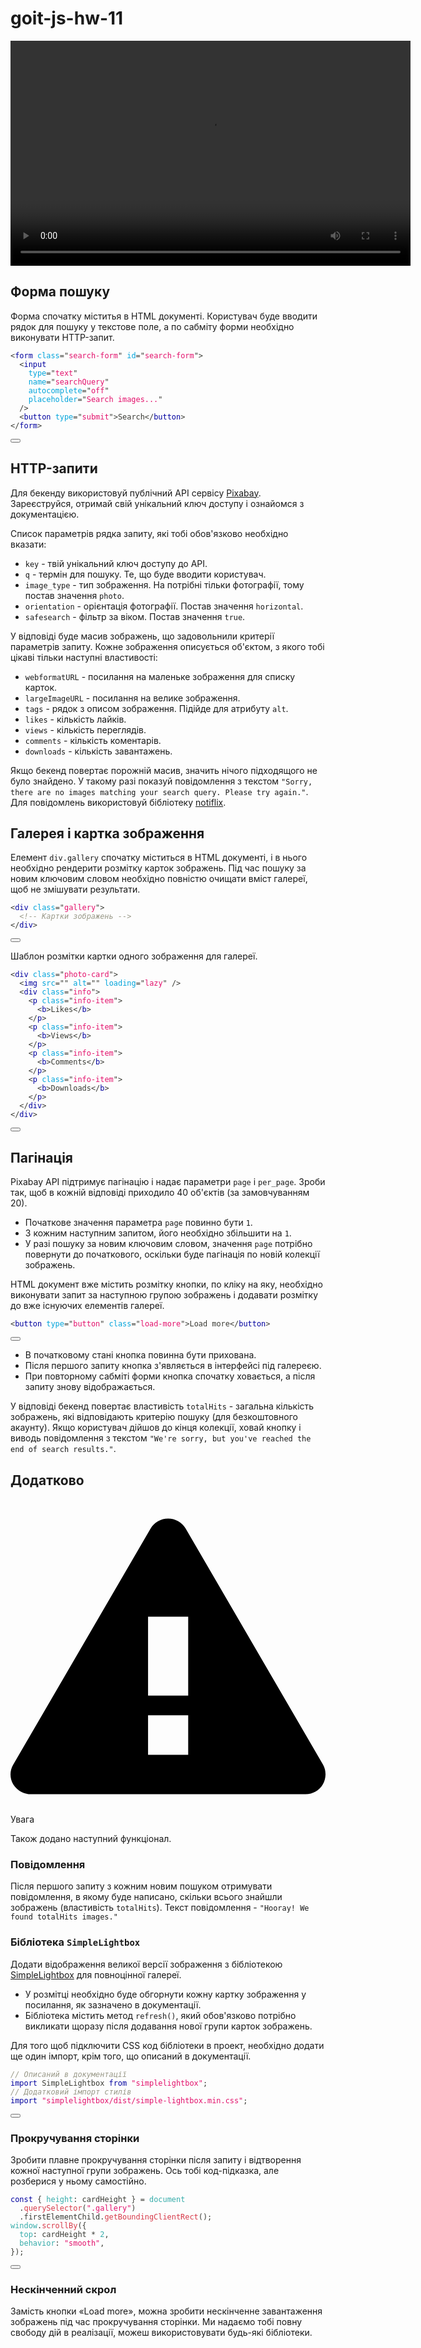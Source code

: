 # goit-js-hw-11

<article><div class="theme-doc-markdown markdown"><div style="margin-bottom:20px;width:640px;height:360px"><video src="https://user-images.githubusercontent.com/17479434/125040406-49a6f600-e0a0-11eb-975d-e7d8eaf2af6b.mp4" preload="auto" controls="" style="width: 100%; height: 100%;"></video></div><h2 class="anchor anchorWithHideOnScrollNavbar_WYt5" id="форма-пошуку">Форма пошуку<a class="hash-link" href="#форма-пошуку" title="Direct link to heading">&ZeroWidthSpace;</a></h2><p>Форма спочатку міститья в HTML документі. Користувач буде вводити рядок для
пошуку у текстове поле, а по сабміту форми необхідно виконувати HTTP-запит.</p><div class="language-html codeBlockContainer_Ckt0 theme-code-block" style="--prism-color:#393A34; --prism-background-color:#f6f8fa;"><div class="codeBlockContent_biex"><pre tabindex="0" class="prism-code language-html codeBlock_bY9V thin-scrollbar"><code class="codeBlockLines_e6Vv"><span class="token-line" style="color: rgb(57, 58, 52);"><span class="token tag punctuation" style="color: rgb(57, 58, 52);">&lt;</span><span class="token tag" style="color: rgb(0, 0, 159);">form</span><span class="token tag" style="color: rgb(0, 0, 159);"> </span><span class="token tag attr-name" style="color: rgb(0, 164, 219);">class</span><span class="token tag attr-value punctuation attr-equals" style="color: rgb(57, 58, 52);">=</span><span class="token tag attr-value punctuation" style="color: rgb(57, 58, 52);">"</span><span class="token tag attr-value" style="color: rgb(227, 17, 108);">search-form</span><span class="token tag attr-value punctuation" style="color: rgb(57, 58, 52);">"</span><span class="token tag" style="color: rgb(0, 0, 159);"> </span><span class="token tag attr-name" style="color: rgb(0, 164, 219);">id</span><span class="token tag attr-value punctuation attr-equals" style="color: rgb(57, 58, 52);">=</span><span class="token tag attr-value punctuation" style="color: rgb(57, 58, 52);">"</span><span class="token tag attr-value" style="color: rgb(227, 17, 108);">search-form</span><span class="token tag attr-value punctuation" style="color: rgb(57, 58, 52);">"</span><span class="token tag punctuation" style="color: rgb(57, 58, 52);">&gt;</span><span class="token plain"></span><br></span><span class="token-line" style="color: rgb(57, 58, 52);"><span class="token plain">  </span><span class="token tag punctuation" style="color: rgb(57, 58, 52);">&lt;</span><span class="token tag" style="color: rgb(0, 0, 159);">input</span><span class="token tag" style="color: rgb(0, 0, 159);"></span><br></span><span class="token-line" style="color: rgb(57, 58, 52);"><span class="token tag" style="color: rgb(0, 0, 159);">    </span><span class="token tag attr-name" style="color: rgb(0, 164, 219);">type</span><span class="token tag attr-value punctuation attr-equals" style="color: rgb(57, 58, 52);">=</span><span class="token tag attr-value punctuation" style="color: rgb(57, 58, 52);">"</span><span class="token tag attr-value" style="color: rgb(227, 17, 108);">text</span><span class="token tag attr-value punctuation" style="color: rgb(57, 58, 52);">"</span><span class="token tag" style="color: rgb(0, 0, 159);"></span><br></span><span class="token-line" style="color: rgb(57, 58, 52);"><span class="token tag" style="color: rgb(0, 0, 159);">    </span><span class="token tag attr-name" style="color: rgb(0, 164, 219);">name</span><span class="token tag attr-value punctuation attr-equals" style="color: rgb(57, 58, 52);">=</span><span class="token tag attr-value punctuation" style="color: rgb(57, 58, 52);">"</span><span class="token tag attr-value" style="color: rgb(227, 17, 108);">searchQuery</span><span class="token tag attr-value punctuation" style="color: rgb(57, 58, 52);">"</span><span class="token tag" style="color: rgb(0, 0, 159);"></span><br></span><span class="token-line" style="color: rgb(57, 58, 52);"><span class="token tag" style="color: rgb(0, 0, 159);">    </span><span class="token tag attr-name" style="color: rgb(0, 164, 219);">autocomplete</span><span class="token tag attr-value punctuation attr-equals" style="color: rgb(57, 58, 52);">=</span><span class="token tag attr-value punctuation" style="color: rgb(57, 58, 52);">"</span><span class="token tag attr-value" style="color: rgb(227, 17, 108);">off</span><span class="token tag attr-value punctuation" style="color: rgb(57, 58, 52);">"</span><span class="token tag" style="color: rgb(0, 0, 159);"></span><br></span><span class="token-line" style="color: rgb(57, 58, 52);"><span class="token tag" style="color: rgb(0, 0, 159);">    </span><span class="token tag attr-name" style="color: rgb(0, 164, 219);">placeholder</span><span class="token tag attr-value punctuation attr-equals" style="color: rgb(57, 58, 52);">=</span><span class="token tag attr-value punctuation" style="color: rgb(57, 58, 52);">"</span><span class="token tag attr-value" style="color: rgb(227, 17, 108);">Search images...</span><span class="token tag attr-value punctuation" style="color: rgb(57, 58, 52);">"</span><span class="token tag" style="color: rgb(0, 0, 159);"></span><br></span><span class="token-line" style="color: rgb(57, 58, 52);"><span class="token tag" style="color: rgb(0, 0, 159);">  </span><span class="token tag punctuation" style="color: rgb(57, 58, 52);">/&gt;</span><span class="token plain"></span><br></span><span class="token-line" style="color: rgb(57, 58, 52);"><span class="token plain">  </span><span class="token tag punctuation" style="color: rgb(57, 58, 52);">&lt;</span><span class="token tag" style="color: rgb(0, 0, 159);">button</span><span class="token tag" style="color: rgb(0, 0, 159);"> </span><span class="token tag attr-name" style="color: rgb(0, 164, 219);">type</span><span class="token tag attr-value punctuation attr-equals" style="color: rgb(57, 58, 52);">=</span><span class="token tag attr-value punctuation" style="color: rgb(57, 58, 52);">"</span><span class="token tag attr-value" style="color: rgb(227, 17, 108);">submit</span><span class="token tag attr-value punctuation" style="color: rgb(57, 58, 52);">"</span><span class="token tag punctuation" style="color: rgb(57, 58, 52);">&gt;</span><span class="token plain">Search</span><span class="token tag punctuation" style="color: rgb(57, 58, 52);">&lt;/</span><span class="token tag" style="color: rgb(0, 0, 159);">button</span><span class="token tag punctuation" style="color: rgb(57, 58, 52);">&gt;</span><span class="token plain"></span><br></span><span class="token-line" style="color: rgb(57, 58, 52);"><span class="token plain"></span><span class="token tag punctuation" style="color: rgb(57, 58, 52);">&lt;/</span><span class="token tag" style="color: rgb(0, 0, 159);">form</span><span class="token tag punctuation" style="color: rgb(57, 58, 52);">&gt;</span><br></span></code></pre><div class="buttonGroup__atx"><button type="button" aria-label="Copy code to clipboard" title="Copy" class="clean-btn"><span class="copyButtonIcons_eSgA" aria-hidden="true"><svg class="copyButtonIcon_y97N" viewBox="0 0 24 24"><path d="M19,21H8V7H19M19,5H8A2,2 0 0,0 6,7V21A2,2 0 0,0 8,23H19A2,2 0 0,0 21,21V7A2,2 0 0,0 19,5M16,1H4A2,2 0 0,0 2,3V17H4V3H16V1Z"></path></svg><svg class="copyButtonSuccessIcon_LjdS" viewBox="0 0 24 24"><path d="M21,7L9,19L3.5,13.5L4.91,12.09L9,16.17L19.59,5.59L21,7Z"></path></svg></span></button></div></div></div><h2 class="anchor anchorWithHideOnScrollNavbar_WYt5" id="http-запити">HTTP-запити<a class="hash-link" href="#http-запити" title="Direct link to heading">&ZeroWidthSpace;</a></h2><p>Для бекенду використовуй публічний API сервісу
<a href="https://pixabay.com/api/docs/" target="_blank" rel="noopener noreferrer">Pixabay</a>. Зареєструйся, отримай свій унікальний
ключ доступу і ознайомся з документацією.</p><p>Список параметрів рядка запиту, які тобі обов'язково необхідно вказати:</p><ul><li><code>key</code> - твій унікальний ключ доступу до API.</li><li><code>q</code> - термін для пошуку. Те, що буде вводити користувач.</li><li><code>image_type</code> - тип зображення. На потрібні тільки фотографії, тому постав
значення <code>photo</code>.</li><li><code>orientation</code> - орієнтація фотографії. Постав значення <code>horizontal</code>.</li><li><code>safesearch</code> - фільтр за віком. Постав значення <code>true</code>.</li></ul><p>У відповіді буде масив зображень, що задовольнили критерії параметрів запиту.
Кожне зображення описується об'єктом, з якого тобі цікаві тільки наступні
властивості:</p><ul><li><code>webformatURL</code> - посилання на маленьке зображення для списку карток.</li><li><code>largeImageURL</code> - посилання на велике зображення.</li><li><code>tags</code> - рядок з описом зображення. Підійде для атрибуту <code>alt</code>.</li><li><code>likes</code> - кількість лайків.</li><li><code>views</code> - кількість переглядів.</li><li><code>comments</code> - кількість коментарів.</li><li><code>downloads</code> - кількість завантажень.</li></ul><p>Якщо бекенд повертає порожній масив, значить нічого підходящого не було
знайдено. У такому разі показуй повідомлення з текстом
<code>"Sorry, there are no images matching your search query. Please try again."</code>.
Для повідомлень використовуй бібліотеку
<a href="https://github.com/notiflix/Notiflix#readme" target="_blank" rel="noopener noreferrer">notiflix</a>.</p><h2 class="anchor anchorWithHideOnScrollNavbar_WYt5" id="галерея-і-картка-зображення">Галерея і картка зображення<a class="hash-link" href="#галерея-і-картка-зображення" title="Direct link to heading">&ZeroWidthSpace;</a></h2><p>Елемент <code>div.gallery</code> спочатку міститься в HTML документі, і в нього необхідно
рендерити розмітку карток зображень. Під час пошуку за новим ключовим словом
необхідно повністю очищати вміст галереї, щоб не змішувати результати.</p><div class="language-html codeBlockContainer_Ckt0 theme-code-block" style="--prism-color:#393A34; --prism-background-color:#f6f8fa;"><div class="codeBlockContent_biex"><pre tabindex="0" class="prism-code language-html codeBlock_bY9V thin-scrollbar"><code class="codeBlockLines_e6Vv"><span class="token-line" style="color: rgb(57, 58, 52);"><span class="token tag punctuation" style="color: rgb(57, 58, 52);">&lt;</span><span class="token tag" style="color: rgb(0, 0, 159);">div</span><span class="token tag" style="color: rgb(0, 0, 159);"> </span><span class="token tag attr-name" style="color: rgb(0, 164, 219);">class</span><span class="token tag attr-value punctuation attr-equals" style="color: rgb(57, 58, 52);">=</span><span class="token tag attr-value punctuation" style="color: rgb(57, 58, 52);">"</span><span class="token tag attr-value" style="color: rgb(227, 17, 108);">gallery</span><span class="token tag attr-value punctuation" style="color: rgb(57, 58, 52);">"</span><span class="token tag punctuation" style="color: rgb(57, 58, 52);">&gt;</span><span class="token plain"></span><br></span><span class="token-line" style="color: rgb(57, 58, 52);"><span class="token plain">  </span><span class="token comment" style="color: rgb(153, 153, 136); font-style: italic;">&lt;!-- Картки зображень --&gt;</span><span class="token plain"></span><br></span><span class="token-line" style="color: rgb(57, 58, 52);"><span class="token plain"></span><span class="token tag punctuation" style="color: rgb(57, 58, 52);">&lt;/</span><span class="token tag" style="color: rgb(0, 0, 159);">div</span><span class="token tag punctuation" style="color: rgb(57, 58, 52);">&gt;</span><br></span></code></pre><div class="buttonGroup__atx"><button type="button" aria-label="Copy code to clipboard" title="Copy" class="clean-btn"><span class="copyButtonIcons_eSgA" aria-hidden="true"><svg class="copyButtonIcon_y97N" viewBox="0 0 24 24"><path d="M19,21H8V7H19M19,5H8A2,2 0 0,0 6,7V21A2,2 0 0,0 8,23H19A2,2 0 0,0 21,21V7A2,2 0 0,0 19,5M16,1H4A2,2 0 0,0 2,3V17H4V3H16V1Z"></path></svg><svg class="copyButtonSuccessIcon_LjdS" viewBox="0 0 24 24"><path d="M21,7L9,19L3.5,13.5L4.91,12.09L9,16.17L19.59,5.59L21,7Z"></path></svg></span></button></div></div></div><p>Шаблон розмітки картки одного зображення для галереї.</p><div class="language-html codeBlockContainer_Ckt0 theme-code-block" style="--prism-color:#393A34; --prism-background-color:#f6f8fa;"><div class="codeBlockContent_biex"><pre tabindex="0" class="prism-code language-html codeBlock_bY9V thin-scrollbar"><code class="codeBlockLines_e6Vv"><span class="token-line" style="color: rgb(57, 58, 52);"><span class="token tag punctuation" style="color: rgb(57, 58, 52);">&lt;</span><span class="token tag" style="color: rgb(0, 0, 159);">div</span><span class="token tag" style="color: rgb(0, 0, 159);"> </span><span class="token tag attr-name" style="color: rgb(0, 164, 219);">class</span><span class="token tag attr-value punctuation attr-equals" style="color: rgb(57, 58, 52);">=</span><span class="token tag attr-value punctuation" style="color: rgb(57, 58, 52);">"</span><span class="token tag attr-value" style="color: rgb(227, 17, 108);">photo-card</span><span class="token tag attr-value punctuation" style="color: rgb(57, 58, 52);">"</span><span class="token tag punctuation" style="color: rgb(57, 58, 52);">&gt;</span><span class="token plain"></span><br></span><span class="token-line" style="color: rgb(57, 58, 52);"><span class="token plain">  </span><span class="token tag punctuation" style="color: rgb(57, 58, 52);">&lt;</span><span class="token tag" style="color: rgb(0, 0, 159);">img</span><span class="token tag" style="color: rgb(0, 0, 159);"> </span><span class="token tag attr-name" style="color: rgb(0, 164, 219);">src</span><span class="token tag attr-value punctuation attr-equals" style="color: rgb(57, 58, 52);">=</span><span class="token tag attr-value punctuation" style="color: rgb(57, 58, 52);">"</span><span class="token tag attr-value punctuation" style="color: rgb(57, 58, 52);">"</span><span class="token tag" style="color: rgb(0, 0, 159);"> </span><span class="token tag attr-name" style="color: rgb(0, 164, 219);">alt</span><span class="token tag attr-value punctuation attr-equals" style="color: rgb(57, 58, 52);">=</span><span class="token tag attr-value punctuation" style="color: rgb(57, 58, 52);">"</span><span class="token tag attr-value punctuation" style="color: rgb(57, 58, 52);">"</span><span class="token tag" style="color: rgb(0, 0, 159);"> </span><span class="token tag attr-name" style="color: rgb(0, 164, 219);">loading</span><span class="token tag attr-value punctuation attr-equals" style="color: rgb(57, 58, 52);">=</span><span class="token tag attr-value punctuation" style="color: rgb(57, 58, 52);">"</span><span class="token tag attr-value" style="color: rgb(227, 17, 108);">lazy</span><span class="token tag attr-value punctuation" style="color: rgb(57, 58, 52);">"</span><span class="token tag" style="color: rgb(0, 0, 159);"> </span><span class="token tag punctuation" style="color: rgb(57, 58, 52);">/&gt;</span><span class="token plain"></span><br></span><span class="token-line" style="color: rgb(57, 58, 52);"><span class="token plain">  </span><span class="token tag punctuation" style="color: rgb(57, 58, 52);">&lt;</span><span class="token tag" style="color: rgb(0, 0, 159);">div</span><span class="token tag" style="color: rgb(0, 0, 159);"> </span><span class="token tag attr-name" style="color: rgb(0, 164, 219);">class</span><span class="token tag attr-value punctuation attr-equals" style="color: rgb(57, 58, 52);">=</span><span class="token tag attr-value punctuation" style="color: rgb(57, 58, 52);">"</span><span class="token tag attr-value" style="color: rgb(227, 17, 108);">info</span><span class="token tag attr-value punctuation" style="color: rgb(57, 58, 52);">"</span><span class="token tag punctuation" style="color: rgb(57, 58, 52);">&gt;</span><span class="token plain"></span><br></span><span class="token-line" style="color: rgb(57, 58, 52);"><span class="token plain">    </span><span class="token tag punctuation" style="color: rgb(57, 58, 52);">&lt;</span><span class="token tag" style="color: rgb(0, 0, 159);">p</span><span class="token tag" style="color: rgb(0, 0, 159);"> </span><span class="token tag attr-name" style="color: rgb(0, 164, 219);">class</span><span class="token tag attr-value punctuation attr-equals" style="color: rgb(57, 58, 52);">=</span><span class="token tag attr-value punctuation" style="color: rgb(57, 58, 52);">"</span><span class="token tag attr-value" style="color: rgb(227, 17, 108);">info-item</span><span class="token tag attr-value punctuation" style="color: rgb(57, 58, 52);">"</span><span class="token tag punctuation" style="color: rgb(57, 58, 52);">&gt;</span><span class="token plain"></span><br></span><span class="token-line" style="color: rgb(57, 58, 52);"><span class="token plain">      </span><span class="token tag punctuation" style="color: rgb(57, 58, 52);">&lt;</span><span class="token tag" style="color: rgb(0, 0, 159);">b</span><span class="token tag punctuation" style="color: rgb(57, 58, 52);">&gt;</span><span class="token plain">Likes</span><span class="token tag punctuation" style="color: rgb(57, 58, 52);">&lt;/</span><span class="token tag" style="color: rgb(0, 0, 159);">b</span><span class="token tag punctuation" style="color: rgb(57, 58, 52);">&gt;</span><span class="token plain"></span><br></span><span class="token-line" style="color: rgb(57, 58, 52);"><span class="token plain">    </span><span class="token tag punctuation" style="color: rgb(57, 58, 52);">&lt;/</span><span class="token tag" style="color: rgb(0, 0, 159);">p</span><span class="token tag punctuation" style="color: rgb(57, 58, 52);">&gt;</span><span class="token plain"></span><br></span><span class="token-line" style="color: rgb(57, 58, 52);"><span class="token plain">    </span><span class="token tag punctuation" style="color: rgb(57, 58, 52);">&lt;</span><span class="token tag" style="color: rgb(0, 0, 159);">p</span><span class="token tag" style="color: rgb(0, 0, 159);"> </span><span class="token tag attr-name" style="color: rgb(0, 164, 219);">class</span><span class="token tag attr-value punctuation attr-equals" style="color: rgb(57, 58, 52);">=</span><span class="token tag attr-value punctuation" style="color: rgb(57, 58, 52);">"</span><span class="token tag attr-value" style="color: rgb(227, 17, 108);">info-item</span><span class="token tag attr-value punctuation" style="color: rgb(57, 58, 52);">"</span><span class="token tag punctuation" style="color: rgb(57, 58, 52);">&gt;</span><span class="token plain"></span><br></span><span class="token-line" style="color: rgb(57, 58, 52);"><span class="token plain">      </span><span class="token tag punctuation" style="color: rgb(57, 58, 52);">&lt;</span><span class="token tag" style="color: rgb(0, 0, 159);">b</span><span class="token tag punctuation" style="color: rgb(57, 58, 52);">&gt;</span><span class="token plain">Views</span><span class="token tag punctuation" style="color: rgb(57, 58, 52);">&lt;/</span><span class="token tag" style="color: rgb(0, 0, 159);">b</span><span class="token tag punctuation" style="color: rgb(57, 58, 52);">&gt;</span><span class="token plain"></span><br></span><span class="token-line" style="color: rgb(57, 58, 52);"><span class="token plain">    </span><span class="token tag punctuation" style="color: rgb(57, 58, 52);">&lt;/</span><span class="token tag" style="color: rgb(0, 0, 159);">p</span><span class="token tag punctuation" style="color: rgb(57, 58, 52);">&gt;</span><span class="token plain"></span><br></span><span class="token-line" style="color: rgb(57, 58, 52);"><span class="token plain">    </span><span class="token tag punctuation" style="color: rgb(57, 58, 52);">&lt;</span><span class="token tag" style="color: rgb(0, 0, 159);">p</span><span class="token tag" style="color: rgb(0, 0, 159);"> </span><span class="token tag attr-name" style="color: rgb(0, 164, 219);">class</span><span class="token tag attr-value punctuation attr-equals" style="color: rgb(57, 58, 52);">=</span><span class="token tag attr-value punctuation" style="color: rgb(57, 58, 52);">"</span><span class="token tag attr-value" style="color: rgb(227, 17, 108);">info-item</span><span class="token tag attr-value punctuation" style="color: rgb(57, 58, 52);">"</span><span class="token tag punctuation" style="color: rgb(57, 58, 52);">&gt;</span><span class="token plain"></span><br></span><span class="token-line" style="color: rgb(57, 58, 52);"><span class="token plain">      </span><span class="token tag punctuation" style="color: rgb(57, 58, 52);">&lt;</span><span class="token tag" style="color: rgb(0, 0, 159);">b</span><span class="token tag punctuation" style="color: rgb(57, 58, 52);">&gt;</span><span class="token plain">Comments</span><span class="token tag punctuation" style="color: rgb(57, 58, 52);">&lt;/</span><span class="token tag" style="color: rgb(0, 0, 159);">b</span><span class="token tag punctuation" style="color: rgb(57, 58, 52);">&gt;</span><span class="token plain"></span><br></span><span class="token-line" style="color: rgb(57, 58, 52);"><span class="token plain">    </span><span class="token tag punctuation" style="color: rgb(57, 58, 52);">&lt;/</span><span class="token tag" style="color: rgb(0, 0, 159);">p</span><span class="token tag punctuation" style="color: rgb(57, 58, 52);">&gt;</span><span class="token plain"></span><br></span><span class="token-line" style="color: rgb(57, 58, 52);"><span class="token plain">    </span><span class="token tag punctuation" style="color: rgb(57, 58, 52);">&lt;</span><span class="token tag" style="color: rgb(0, 0, 159);">p</span><span class="token tag" style="color: rgb(0, 0, 159);"> </span><span class="token tag attr-name" style="color: rgb(0, 164, 219);">class</span><span class="token tag attr-value punctuation attr-equals" style="color: rgb(57, 58, 52);">=</span><span class="token tag attr-value punctuation" style="color: rgb(57, 58, 52);">"</span><span class="token tag attr-value" style="color: rgb(227, 17, 108);">info-item</span><span class="token tag attr-value punctuation" style="color: rgb(57, 58, 52);">"</span><span class="token tag punctuation" style="color: rgb(57, 58, 52);">&gt;</span><span class="token plain"></span><br></span><span class="token-line" style="color: rgb(57, 58, 52);"><span class="token plain">      </span><span class="token tag punctuation" style="color: rgb(57, 58, 52);">&lt;</span><span class="token tag" style="color: rgb(0, 0, 159);">b</span><span class="token tag punctuation" style="color: rgb(57, 58, 52);">&gt;</span><span class="token plain">Downloads</span><span class="token tag punctuation" style="color: rgb(57, 58, 52);">&lt;/</span><span class="token tag" style="color: rgb(0, 0, 159);">b</span><span class="token tag punctuation" style="color: rgb(57, 58, 52);">&gt;</span><span class="token plain"></span><br></span><span class="token-line" style="color: rgb(57, 58, 52);"><span class="token plain">    </span><span class="token tag punctuation" style="color: rgb(57, 58, 52);">&lt;/</span><span class="token tag" style="color: rgb(0, 0, 159);">p</span><span class="token tag punctuation" style="color: rgb(57, 58, 52);">&gt;</span><span class="token plain"></span><br></span><span class="token-line" style="color: rgb(57, 58, 52);"><span class="token plain">  </span><span class="token tag punctuation" style="color: rgb(57, 58, 52);">&lt;/</span><span class="token tag" style="color: rgb(0, 0, 159);">div</span><span class="token tag punctuation" style="color: rgb(57, 58, 52);">&gt;</span><span class="token plain"></span><br></span><span class="token-line" style="color: rgb(57, 58, 52);"><span class="token plain"></span><span class="token tag punctuation" style="color: rgb(57, 58, 52);">&lt;/</span><span class="token tag" style="color: rgb(0, 0, 159);">div</span><span class="token tag punctuation" style="color: rgb(57, 58, 52);">&gt;</span><br></span></code></pre><div class="buttonGroup__atx"><button type="button" aria-label="Copy code to clipboard" title="Copy" class="clean-btn"><span class="copyButtonIcons_eSgA" aria-hidden="true"><svg class="copyButtonIcon_y97N" viewBox="0 0 24 24"><path d="M19,21H8V7H19M19,5H8A2,2 0 0,0 6,7V21A2,2 0 0,0 8,23H19A2,2 0 0,0 21,21V7A2,2 0 0,0 19,5M16,1H4A2,2 0 0,0 2,3V17H4V3H16V1Z"></path></svg><svg class="copyButtonSuccessIcon_LjdS" viewBox="0 0 24 24"><path d="M21,7L9,19L3.5,13.5L4.91,12.09L9,16.17L19.59,5.59L21,7Z"></path></svg></span></button></div></div></div><h2 class="anchor anchorWithHideOnScrollNavbar_WYt5" id="пагінація">Пагінація<a class="hash-link" href="#пагінація" title="Direct link to heading">&ZeroWidthSpace;</a></h2><p>Pixabay API підтримує пагінацію і надає параметри <code>page</code> і <code>per_page</code>. Зроби
так, щоб в кожній відповіді приходило 40 об'єктів (за замовчуванням 20).</p><ul><li>Початкове значення параметра <code>page</code> повинно бути <code>1</code>.</li><li>З кожним наступним запитом, його необхідно збільшити на <code>1</code>.</li><li>У разі пошуку за новим ключовим словом, значення <code>page</code> потрібно повернути до
початкового, оскільки буде пагінація по новій колекції зображень.</li></ul><p>HTML документ вже містить розмітку кнопки, по кліку на яку, необхідно виконувати
запит за наступною групою зображень і додавати розмітку до вже існуючих
елементів галереї.</p><div class="language-html codeBlockContainer_Ckt0 theme-code-block" style="--prism-color:#393A34; --prism-background-color:#f6f8fa;"><div class="codeBlockContent_biex"><pre tabindex="0" class="prism-code language-html codeBlock_bY9V thin-scrollbar"><code class="codeBlockLines_e6Vv"><span class="token-line" style="color: rgb(57, 58, 52);"><span class="token tag punctuation" style="color: rgb(57, 58, 52);">&lt;</span><span class="token tag" style="color: rgb(0, 0, 159);">button</span><span class="token tag" style="color: rgb(0, 0, 159);"> </span><span class="token tag attr-name" style="color: rgb(0, 164, 219);">type</span><span class="token tag attr-value punctuation attr-equals" style="color: rgb(57, 58, 52);">=</span><span class="token tag attr-value punctuation" style="color: rgb(57, 58, 52);">"</span><span class="token tag attr-value" style="color: rgb(227, 17, 108);">button</span><span class="token tag attr-value punctuation" style="color: rgb(57, 58, 52);">"</span><span class="token tag" style="color: rgb(0, 0, 159);"> </span><span class="token tag attr-name" style="color: rgb(0, 164, 219);">class</span><span class="token tag attr-value punctuation attr-equals" style="color: rgb(57, 58, 52);">=</span><span class="token tag attr-value punctuation" style="color: rgb(57, 58, 52);">"</span><span class="token tag attr-value" style="color: rgb(227, 17, 108);">load-more</span><span class="token tag attr-value punctuation" style="color: rgb(57, 58, 52);">"</span><span class="token tag punctuation" style="color: rgb(57, 58, 52);">&gt;</span><span class="token plain">Load more</span><span class="token tag punctuation" style="color: rgb(57, 58, 52);">&lt;/</span><span class="token tag" style="color: rgb(0, 0, 159);">button</span><span class="token tag punctuation" style="color: rgb(57, 58, 52);">&gt;</span><br></span></code></pre><div class="buttonGroup__atx"><button type="button" aria-label="Copy code to clipboard" title="Copy" class="clean-btn"><span class="copyButtonIcons_eSgA" aria-hidden="true"><svg class="copyButtonIcon_y97N" viewBox="0 0 24 24"><path d="M19,21H8V7H19M19,5H8A2,2 0 0,0 6,7V21A2,2 0 0,0 8,23H19A2,2 0 0,0 21,21V7A2,2 0 0,0 19,5M16,1H4A2,2 0 0,0 2,3V17H4V3H16V1Z"></path></svg><svg class="copyButtonSuccessIcon_LjdS" viewBox="0 0 24 24"><path d="M21,7L9,19L3.5,13.5L4.91,12.09L9,16.17L19.59,5.59L21,7Z"></path></svg></span></button></div></div></div><ul><li>В початковому стані кнопка повинна бути прихована.</li><li>Після першого запиту кнопка з'являється в інтерфейсі під галереєю.</li><li>При повторному сабміті форми кнопка спочатку ховається, а після запиту знову
відображається.</li></ul><p>У відповіді бекенд повертає властивість <code>totalHits</code> - загальна кількість
зображень, які відповідають критерію пошуку (для безкоштовного акаунту). Якщо
користувач дійшов до кінця колекції, ховай кнопку і виводь повідомлення з
текстом <code>"We're sorry, but you've reached the end of search results."</code>.</p><h2 class="anchor anchorWithHideOnScrollNavbar_WYt5" id="додатково">Додатково<a class="hash-link" href="#додатково" title="Direct link to heading">&ZeroWidthSpace;</a></h2><div class="theme-admonition theme-admonition-caution alert alert--warning admonition_LlT9"><div class="admonitionHeading_tbUL"><span class="admonitionIcon_kALy"><svg viewBox="0 0 16 16"><path fill-rule="evenodd" d="M8.893 1.5c-.183-.31-.52-.5-.887-.5s-.703.19-.886.5L.138 13.499a.98.98 0 0 0 0 1.001c.193.31.53.501.886.501h13.964c.367 0 .704-.19.877-.5a1.03 1.03 0 0 0 .01-1.002L8.893 1.5zm.133 11.497H6.987v-2.003h2.039v2.003zm0-3.004H6.987V5.987h2.039v4.006z"></path></svg></span>Увага</div><div class="admonitionContent_S0QG"><p>Також додано наступний функціонал.</p></div></div><h3 class="anchor anchorWithHideOnScrollNavbar_WYt5" id="повідомлення">Повідомлення<a class="hash-link" href="#повідомлення" title="Direct link to heading">&ZeroWidthSpace;</a></h3><p>Після першого запиту з кожним новим пошуком отримувати повідомлення, в якому
буде написано, скільки всього знайшли зображень (властивість <code>totalHits</code>). Текст
повідомлення - <code>"Hooray! We found totalHits images."</code></p><h3 class="anchor anchorWithHideOnScrollNavbar_WYt5" id="бібліотека-simplelightbox">Бібліотека <code>SimpleLightbox</code><a class="hash-link" href="#бібліотека-simplelightbox" title="Direct link to heading">&ZeroWidthSpace;</a></h3><p>Додати відображення великої версії зображення з бібліотекою
<a href="https://simplelightbox.com/" target="_blank" rel="noopener noreferrer">SimpleLightbox</a> для повноцінної галереї.</p><ul><li>У розмітці необхідно буде обгорнути кожну картку зображення у посилання, як
зазначено в документації.</li><li>Бібліотека містить метод <code>refresh()</code>, який обов'язково потрібно викликати
щоразу після додавання нової групи карток зображень.</li></ul><p>Для того щоб підключити CSS код бібліотеки в проект, необхідно додати ще один
імпорт, крім того, що описаний в документації.</p><div class="language-js codeBlockContainer_Ckt0 theme-code-block" style="--prism-color:#393A34; --prism-background-color:#f6f8fa;"><div class="codeBlockContent_biex"><pre tabindex="0" class="prism-code language-js codeBlock_bY9V thin-scrollbar"><code class="codeBlockLines_e6Vv"><span class="token-line" style="color: rgb(57, 58, 52);"><span class="token comment" style="color: rgb(153, 153, 136); font-style: italic;">// Описаний в документації</span><span class="token plain"></span><br></span><span class="token-line" style="color: rgb(57, 58, 52);"><span class="token plain"></span><span class="token keyword module" style="color: rgb(0, 0, 159);">import</span><span class="token plain"> </span><span class="token imports maybe-class-name">SimpleLightbox</span><span class="token plain"> </span><span class="token keyword module" style="color: rgb(0, 0, 159);">from</span><span class="token plain"> </span><span class="token string" style="color: rgb(227, 17, 108);">"simplelightbox"</span><span class="token punctuation" style="color: rgb(57, 58, 52);">;</span><span class="token plain"></span><br></span><span class="token-line" style="color: rgb(57, 58, 52);"><span class="token plain"></span><span class="token comment" style="color: rgb(153, 153, 136); font-style: italic;">// Додатковий імпорт стилів</span><span class="token plain"></span><br></span><span class="token-line" style="color: rgb(57, 58, 52);"><span class="token plain"></span><span class="token keyword module" style="color: rgb(0, 0, 159);">import</span><span class="token plain"> </span><span class="token string" style="color: rgb(227, 17, 108);">"simplelightbox/dist/simple-lightbox.min.css"</span><span class="token punctuation" style="color: rgb(57, 58, 52);">;</span><br></span></code></pre><div class="buttonGroup__atx"><button type="button" aria-label="Copy code to clipboard" title="Copy" class="clean-btn"><span class="copyButtonIcons_eSgA" aria-hidden="true"><svg class="copyButtonIcon_y97N" viewBox="0 0 24 24"><path d="M19,21H8V7H19M19,5H8A2,2 0 0,0 6,7V21A2,2 0 0,0 8,23H19A2,2 0 0,0 21,21V7A2,2 0 0,0 19,5M16,1H4A2,2 0 0,0 2,3V17H4V3H16V1Z"></path></svg><svg class="copyButtonSuccessIcon_LjdS" viewBox="0 0 24 24"><path d="M21,7L9,19L3.5,13.5L4.91,12.09L9,16.17L19.59,5.59L21,7Z"></path></svg></span></button></div></div></div><h3 class="anchor anchorWithHideOnScrollNavbar_WYt5" id="прокручування-сторінки">Прокручування сторінки<a class="hash-link" href="#прокручування-сторінки" title="Direct link to heading">&ZeroWidthSpace;</a></h3><p>Зробити плавне прокручування сторінки після запиту і відтворення кожної
наступної групи зображень. Ось тобі код-підказка, але розберися у ньому
самостійно.</p><div class="language-js codeBlockContainer_Ckt0 theme-code-block" style="--prism-color:#393A34; --prism-background-color:#f6f8fa;"><div class="codeBlockContent_biex"><pre tabindex="0" class="prism-code language-js codeBlock_bY9V thin-scrollbar"><code class="codeBlockLines_e6Vv"><span class="token-line" style="color: rgb(57, 58, 52);"><span class="token keyword" style="color: rgb(0, 0, 159);">const</span><span class="token plain"> </span><span class="token punctuation" style="color: rgb(57, 58, 52);">{</span><span class="token plain"> </span><span class="token literal-property property" style="color: rgb(54, 172, 170);">height</span><span class="token operator" style="color: rgb(57, 58, 52);">:</span><span class="token plain"> cardHeight </span><span class="token punctuation" style="color: rgb(57, 58, 52);">}</span><span class="token plain"> </span><span class="token operator" style="color: rgb(57, 58, 52);">=</span><span class="token plain"> </span><span class="token dom variable" style="color: rgb(54, 172, 170);">document</span><span class="token plain"></span><br></span><span class="token-line" style="color: rgb(57, 58, 52);"><span class="token plain">  </span><span class="token punctuation" style="color: rgb(57, 58, 52);">.</span><span class="token method function property-access" style="color: rgb(215, 58, 73);">querySelector</span><span class="token punctuation" style="color: rgb(57, 58, 52);">(</span><span class="token string" style="color: rgb(227, 17, 108);">".gallery"</span><span class="token punctuation" style="color: rgb(57, 58, 52);">)</span><span class="token plain"></span><br></span><span class="token-line" style="color: rgb(57, 58, 52);"><span class="token plain">  </span><span class="token punctuation" style="color: rgb(57, 58, 52);">.</span><span class="token property-access">firstElementChild</span><span class="token punctuation" style="color: rgb(57, 58, 52);">.</span><span class="token method function property-access" style="color: rgb(215, 58, 73);">getBoundingClientRect</span><span class="token punctuation" style="color: rgb(57, 58, 52);">(</span><span class="token punctuation" style="color: rgb(57, 58, 52);">)</span><span class="token punctuation" style="color: rgb(57, 58, 52);">;</span><span class="token plain"></span><br></span><span class="token-line" style="color: rgb(57, 58, 52);"><span class="token plain" style="display: inline-block;"></span><br></span><span class="token-line" style="color: rgb(57, 58, 52);"><span class="token plain"></span><span class="token dom variable" style="color: rgb(54, 172, 170);">window</span><span class="token punctuation" style="color: rgb(57, 58, 52);">.</span><span class="token method function property-access" style="color: rgb(215, 58, 73);">scrollBy</span><span class="token punctuation" style="color: rgb(57, 58, 52);">(</span><span class="token punctuation" style="color: rgb(57, 58, 52);">{</span><span class="token plain"></span><br></span><span class="token-line" style="color: rgb(57, 58, 52);"><span class="token plain">  </span><span class="token literal-property property" style="color: rgb(54, 172, 170);">top</span><span class="token operator" style="color: rgb(57, 58, 52);">:</span><span class="token plain"> cardHeight </span><span class="token operator" style="color: rgb(57, 58, 52);">*</span><span class="token plain"> </span><span class="token number" style="color: rgb(54, 172, 170);">2</span><span class="token punctuation" style="color: rgb(57, 58, 52);">,</span><span class="token plain"></span><br></span><span class="token-line" style="color: rgb(57, 58, 52);"><span class="token plain">  </span><span class="token literal-property property" style="color: rgb(54, 172, 170);">behavior</span><span class="token operator" style="color: rgb(57, 58, 52);">:</span><span class="token plain"> </span><span class="token string" style="color: rgb(227, 17, 108);">"smooth"</span><span class="token punctuation" style="color: rgb(57, 58, 52);">,</span><span class="token plain"></span><br></span><span class="token-line" style="color: rgb(57, 58, 52);"><span class="token plain"></span><span class="token punctuation" style="color: rgb(57, 58, 52);">}</span><span class="token punctuation" style="color: rgb(57, 58, 52);">)</span><span class="token punctuation" style="color: rgb(57, 58, 52);">;</span><br></span></code></pre><div class="buttonGroup__atx"><button type="button" aria-label="Copy code to clipboard" title="Copy" class="clean-btn"><span class="copyButtonIcons_eSgA" aria-hidden="true"><svg class="copyButtonIcon_y97N" viewBox="0 0 24 24"><path d="M19,21H8V7H19M19,5H8A2,2 0 0,0 6,7V21A2,2 0 0,0 8,23H19A2,2 0 0,0 21,21V7A2,2 0 0,0 19,5M16,1H4A2,2 0 0,0 2,3V17H4V3H16V1Z"></path></svg><svg class="copyButtonSuccessIcon_LjdS" viewBox="0 0 24 24"><path d="M21,7L9,19L3.5,13.5L4.91,12.09L9,16.17L19.59,5.59L21,7Z"></path></svg></span></button></div></div></div><h3 class="anchor anchorWithHideOnScrollNavbar_WYt5" id="нескінченний-скрол">Нескінченний скрол<a class="hash-link" href="#нескінченний-скрол" title="Direct link to heading">&ZeroWidthSpace;</a></h3><p>Замість кнопки «Load more», можна зробити нескінченне завантаження зображень під
час прокручування сторінки. Ми надаємо тобі повну свободу дій в реалізації,
можеш використовувати будь-які бібліотеки.</p></div></article>
